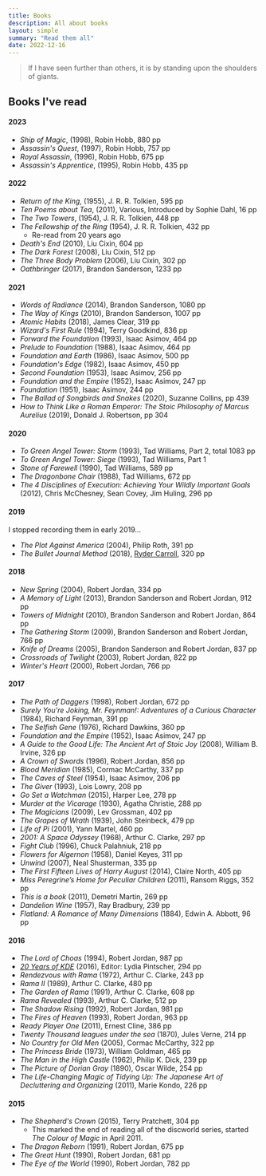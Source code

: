 ```yaml
---
title: Books
description: All about books
layout: simple
summary: "Read them all"
date: 2022-12-16
---
```


> If I have seen further than others, it is by standing upon the shoulders of giants.


## Books I've read

#### 2023

* _Ship of Magic_, (1998), Robin Hobb, 880 pp
* _Assassin's Quest_, (1997), Robin Hobb, 757 pp
* _Royal Assassin_, (1996), Robin Hobb, 675 pp
* _Assassin's Apprentice_, (1995), Robin Hobb, 435 pp

#### 2022

* _Return of the King_, (1955), J. R. R. Tolkien, 595 pp
* _Ten Poems about Tea_, (2011), Various, Introduced by Sophie Dahl, 16 pp
* _The Two Towers_, (1954), J. R. R. Tolkien, 448 pp
* _The Fellowship of the Ring_ (1954), J. R. R. Tolkien, 432 pp
  * Re-read from 20 years ago
* _Death's End_ (2010), Liu Cixin, 604 pp
* _The Dark Forest_ (2008), Liu Cixin, 512 pp
* _The Three Body Problem_ (2006), Liu Cixin, 302 pp
* _Oathbringer_ (2017), Brandon Sanderson, 1233 pp

#### 2021

* _Words of Radiance_ (2014), Brandon Sanderson, 1080 pp
* _The Way of Kings_ (2010), Brandon Sanderson, 1007 pp
* _Atomic Habits_ (2018), James Clear, 319 pp
* _Wizard's First Rule_ (1994), Terry Goodkind, 836 pp
* _Forward the Foundation_ (1993), Isaac Asimov, 464 pp
* _Prelude to Foundation_ (1988), Isaac Asimov, 464 pp
* _Foundation and Earth_ (1986), Isaac Asimov, 500 pp
* _Foundation's Edge_ (1982), Isaac Asimov, 450 pp
* _Second Foundation_ (1953), Isaac Asimov, 256 pp
* _Foundation and the Empire_ (1952), Isaac Asimov, 247 pp
* _Foundation_ (1951), Isaac Asimov, 244 pp
* _The Ballad of Songbirds and Snakes_ (2020), Suzanne Collins, pp 439
* _How to Think Like a Roman Emperor: The Stoic Philosophy of Marcus Aurelius_ (2019), Donald J. Robertson, pp 304

#### 2020

* _To Green Angel Tower: Storm_ (1993), Tad Williams, Part 2, total 1083 pp
* _To Green Angel Tower: Siege_ (1993), Tad Williams, Part 1
* _Stone of Farewell_ (1990), Tad Williams, 589 pp
* _The Dragonbone Chair_ (1988), Tad Williams, 672 pp
* _The 4 Disciplines of Execution: Achieving Your Wildly Important Goals_ (2012),  Chris McChesney, Sean Covey, Jim Huling, 296 pp

#### 2019

I stopped recording them in early 2019...

* _The Plot Against America_ (2004), Philip Roth, 391 pp
* _The Bullet Journal Method_ (2018), [Ryder Carroll](https://bulletjournal.com/), 320 pp

#### 2018

* _New Spring_ (2004), Robert Jordan, 334 pp
* _A Memory of Light_ (2013), Brandon Sanderson and Robert Jordan, 912 pp
* _Towers of Midnight_ (2010), Brandon Sanderson and Robert Jordan, 864 pp
* _The Gathering Storm_ (2009), Brandon Sanderson and Robert Jordan, 766 pp
* _Knife of Dreams_ (2005), Brandon Sanderson and Robert Jordan, 837 pp
* _Crossroads of Twilight_ (2003), Robert Jordan, 822 pp
* _Winter's Heart_ (2000), Robert Jordan, 766 pp

#### 2017

* _The Path of Daggers_ (1998), Robert Jordan, 672 pp
* _Surely You're Joking, Mr. Feynman!: Adventures of a Curious Character_ (1984), Richard Feynman, 391 pp
* _The Selfish Gene_ (1976), Richard Dawkins, 360 pp
* _Foundation and the Empire_ (1952), Isaac Asimov, 247 pp
* _A Guide to the Good Life: The Ancient Art of Stoic Joy_ (2008), William B. Irvine, 326 pp
* _A Crown of Swords_ (1996), Robert Jordan, 856 pp
* _Blood Meridian_ (1985), Cormac McCarthy, 337 pp
* _The Caves of Steel_ (1954), Isaac Asimov, 206 pp
* _The Giver_ (1993), Lois Lowry, 208 pp
* _Go Set a Watchman_ (2015), Harper Lee, 278 pp
* _Murder at the Vicarage_ (1930), Agatha Christie, 288 pp
* _The Magicians_ (2009), Lev Grossman, 402 pp
* _The Grapes of Wrath_ (1939), John Steinbeck, 479 pp
* _Life of Pi_ (2001), Yann Martel, 460 pp
* _2001: A Space Odyssey_ (1968), Arthur C. Clarke, 297 pp
* _Fight Club_ (1996), Chuck Palahniuk, 218 pp
* _Flowers for Algernon_ (1958), Daniel Keyes, 311 pp
* _Unwind_ (2007), Neal Shusterman, 335 pp
* _The First Fifteen Lives of Harry August_ (2014), Claire North, 405 pp
* _Miss Peregrine’s Home for Peculiar Children_ (2011), Ransom Riggs, 352 pp
* _This is a book_ (2011), Demetri Martin, 269 pp
* _Dandelion Wine_ (1957), Ray Bradbury, 239 pp
* _Flatland: A Romance of Many Dimensions_ (1884), Edwin A. Abbott, 96 pp

#### 2016

* _The Lord of Choas_ (1994), Robert Jordan, 987 pp
* [_20 Years of KDE_](https://20years.kde.org/book/) (2016), Editor: Lydia Pintscher, 294 pp
* _Rendezvous with Rama_ (1972), Arthur C. Clarke, 243 pp
* _Rama II_ (1989), Arthur C. Clarke, 480 pp
* _The Garden of Rama_ (1991), Arthur C. Clarke, 608 pp
* _Rama Revealed_ (1993), Arthur C. Clarke, 512 pp
* _The Shadow Rising_ (1992), Robert Jordan, 981 pp
* _The Fires of Heaven_ (1993), Robert Jordan, 963 pp
* _Ready Player One_ (2011), Ernest Cline, 386 pp
* _Twenty Thousand leagues under the sea_ (1870), Jules Verne, 214 pp
* _No Country for Old Men_ (2005), Cormac McCarthy, 322 pp
* _The Princess Bride_ (1973), William Goldman, 465 pp
* _The Man in the High Castle_ (1962), Philip K. Dick, 239 pp
* _The Picture of Dorian Gray_ (1890), Oscar Wilde, 254 pp
* _The Life-Changing Magic of Tidying Up: The Japanese Art of Decluttering and Organizing_ (2011), Marie Kondo, 226 pp

#### 2015

* _The Shepherd's Crown_ (2015), Terry Pratchett, 304 pp
  * This marked the end of reading all of the discworld series, started _The Colour of Magic_ in April 2011.
* _The Dragon Reborn_ (1991), Robert Jordan, 675 pp
* _The Great Hunt_ (1990), Robert Jordan, 681 pp
* _The Eye of the World_ (1990), Robert Jordan, 782 pp
